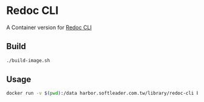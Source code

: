 # Redoc CLI

A Container version for [Redoc CLI](https://redocly.com/docs/redoc/deployment/cli/)

## Build

```sh
./build-image.sh
```

## Usage

```sh
docker run -v $(pwd):/data harbor.softleader.com.tw/library/redoc-cli build /data/openapi.json
```
